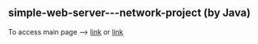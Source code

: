 ## simple-web-server---network-project (by Java)

To access main page --> [link](localhost:6500/) or [link](localhost:6500/main.html)

